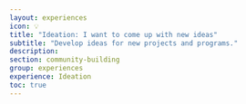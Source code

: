 ```yaml
---
layout: experiences
icon: 💡
title: "Ideation: I want to come up with new ideas"
subtitle: "Develop ideas for new projects and programs."
description:
section: community-building
group: experiences
experience: Ideation
toc: true
---
```

